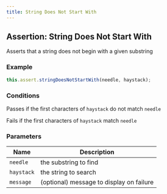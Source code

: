```yaml
---
title: String Does Not Start With 
---
```


## Assertion: String Does Not Start With 

Asserts that a string does not begin with a given substring 

### Example 

```ts 
this.assert.stringDoesNotStartWith(needle, haystack);
``` 

### Conditions 

Passes if the first characters of `haystack` do not match `needle`

Fails if the first characters of `haystack` match `needle` 

### Parameters 

| Name | Description | 
|---|---| 
| `needle` | the substring to find |
| `haystack` | the string to search |
| `message` | (optional) message to display on failure |